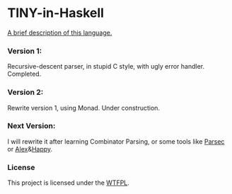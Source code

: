 TINY-in-Haskell
===============

[A brief description of this language.](aboutTINY.md)

### Version 1:

Recursive-descent parser, in stupid C style, with ugly error handler.
Completed.

### Version 2:

Rewrite version 1, using Monad.
Under construction.

### Next Version:

I will rewrite it after learning Combinator Parsing, or some tools like [Parsec](http://legacy.cs.uu.nl/daan/parsec.html) or [Alex](http://www.haskell.org/alex/)&[Happy](http://www.haskell.org/happy/).

### License

This project is licensed under the [WTFPL](http://www.wtfpl.net/).

